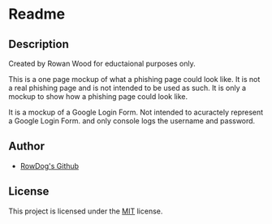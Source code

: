 # Readme

## Description

Created by Rowan Wood for eductaional purposes only.

This is a one page mockup of what a phishing page could look like. It is not a real phishing page and is not intended to be used as such. It is only a mockup to show how a phishing page could look like.

It is a mockup of a Google Login Form. Not intended to acuractely represent a Google Login Form. and only console logs the username and password.

## Author

- [RowDog's Github](https://www.github.com/mrdiamonddirt)

## License

This project is licensed under the [MIT](https://opensource.org/licenses/MIT) license.
